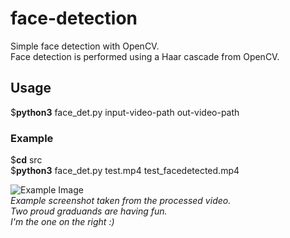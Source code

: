 # face-detection
Simple face detection with OpenCV.  
Face detection is performed using a Haar cascade from OpenCV.

## Usage
$**python3**  face_det.py  input-video-path  out-video-path 
 
### Example   
$**cd**  src  
$**python3**  face_det.py  test.mp4  test_facedetected.mp4  
  
![Example Image](https://jom1gw.db.files.1drv.com/y4m1xSuV9QXEvNLlBlrqTGjdCfCqW_nGao2t-zdbJIynq5M0tMCfKiaGM3Mkgg1A5JtoC-P_XwIpRQrTn5SKOBnEy8XwMgUOaKr_GCOxYFGxb3NtXV2otY8_xq-4WXtDzezZgi_kd8bHPFmj--gwgJWu6NFiB5hz3rlfdx_QpYE3zphTya98puiDbIGoyh0fAYaEy4vC_gtlFqGY7LL_cqqIw?width=470&height=660&cropmode=none)  
*Example screenshot taken from the processed video.*  
*Two proud graduands are having fun.*  
*I'm the one on the right :)*
